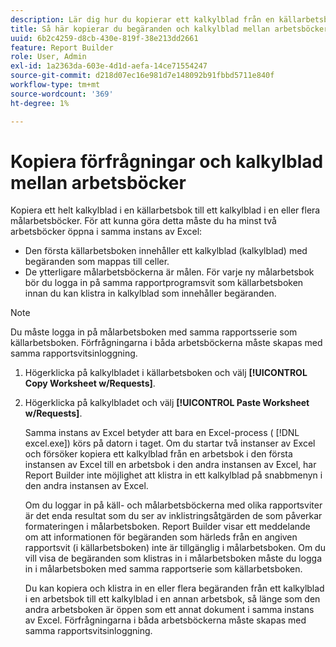 ```yaml
---
description: Lär dig hur du kopierar ett kalkylblad från en källarbetsbok till en eller flera målarbetsböcker.
title: Så här kopierar du begäranden och kalkylblad mellan arbetsböcker
uuid: 6b2c4259-d8cb-430e-819f-38e213dd2661
feature: Report Builder
role: User, Admin
exl-id: 1a2363da-603e-4d1d-aefa-14ce71554247
source-git-commit: d218d07ec16e981d7e148092b91fbbd5711e840f
workflow-type: tm+mt
source-wordcount: '369'
ht-degree: 1%

---
```


# Kopiera förfrågningar och kalkylblad mellan arbetsböcker

Kopiera ett helt kalkylblad i en källarbetsbok till ett kalkylblad i en eller flera målarbetsböcker. För att kunna göra detta måste du ha minst två arbetsböcker öppna i samma instans av Excel:
* Den första källarbetsboken innehåller ett kalkylblad (kalkylblad) med begäranden som mappas till celler.
* De ytterligare målarbetsböckerna är målen. För varje ny målarbetsbok bör du logga in på samma rapportprogramsvit som källarbetsboken innan du kan klistra in kalkylblad som innehåller begäranden.

>[!NOTE]
>
>Du måste logga in på målarbetsboken med samma rapportsserie som källarbetsboken. Förfrågningarna i båda arbetsböckerna måste skapas med samma rapportsvitsinloggning.

1. Högerklicka på kalkylbladet i källarbetsboken och välj **[!UICONTROL Copy Worksheet w/Requests]**.
1. Högerklicka på kalkylbladet och välj **[!UICONTROL Paste Worksheet w/Requests]**.

   Samma instans av Excel betyder att bara en Excel-process ( [!DNL excel.exe]) körs på datorn i taget. Om du startar två instanser av Excel och försöker kopiera ett kalkylblad från en arbetsbok i den första instansen av Excel till en arbetsbok i den andra instansen av Excel, har Report Builder inte möjlighet att klistra in ett kalkylblad på snabbmenyn i den andra instansen av Excel.

   Om du loggar in på käll- och målarbetsböckerna med olika rapportsviter är det enda resultat som du ser av inklistringsåtgärden de som påverkar formateringen i målarbetsboken. Report Builder visar ett meddelande om att informationen för begäranden som härleds från en angiven rapportsvit (i källarbetsboken) inte är tillgänglig i målarbetsboken. Om du vill visa de begäranden som klistras in i målarbetsboken måste du logga in i målarbetsboken med samma rapportserie som källarbetsboken.

   Du kan kopiera och klistra in en eller flera begäranden från ett kalkylblad i en arbetsbok till ett kalkylblad i en annan arbetsbok, så länge som den andra arbetsboken är öppen som ett annat dokument i samma instans av Excel. Förfrågningarna i båda arbetsböckerna måste skapas med samma rapportsvitsinloggning.

